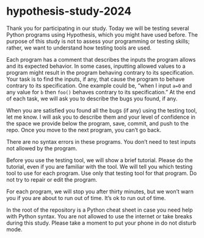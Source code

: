# hypothesis-study-2024

Thank you for participating in our study. Today we will be testing several Python programs using Hypothesis, which you might have used before.  The purpose of this study is not to assess your programming or testing skills; rather, we want to understand how testing tools are used.

Each program has a comment that describes the inputs the program allows and its expected behavior. In some cases, inputting allowed values to a program might result in the program behaving contrary to its specification. Your task is to find the inputs, if any, that cause the program to behave contrary to its specification. One example could be, “when I input `a=0` and any value for `b` then `foo()` behaves contrary to its specification.” At the end of each task, we will ask you to describe the bugs you found, if any. 

When you are satisfied you found all the bugs (if any) using the testing tool, let me know. I will ask you to describe them and your level of confidence in the space we provide below the program, save, commit, and push to the repo. Once you move to the next program, you can’t go back.  

There are no syntax errors in these programs. You don’t need to test inputs not allowed by the program. 

Before you use the testing tool, we will show a brief tutorial.  Please do the tutorial, even if you are familiar with the tool.  We will tell you which testing tool to use for each program. Use only that testing tool for that program. Do not try to repair or edit the program. 

For each program, we will stop you after thirty minutes, but we won’t warn you if you are about to run out of time. It’s ok to run out of time. 

In the root of the repository is a Python cheat sheet in case you need help with Python syntax. You are not allowed to use the internet or take breaks during this study. Please take a moment to put your phone in do not disturb mode. 

